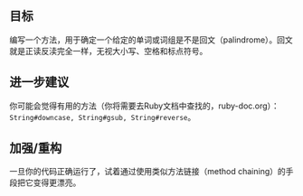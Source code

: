 ## 目标

编写一个方法，用于确定一个给定的单词或词组是不是回文（palindrome）。回文就是正读反渎完全一样，无视大小写、空格和标点符号。

## 进一步建议

你可能会觉得有用的方法（你将需要去Ruby文档中查找的，ruby-doc.org）：`String#downcase, String#gsub, String#reverse`。

## 加强/重构

一旦你的代码正确运行了，试着通过使用类似方法链接（method chaining）的手段把它变得更漂亮。
